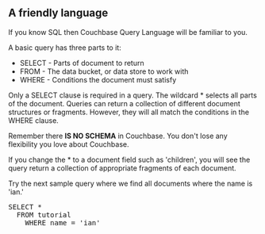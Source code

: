 ## A friendly language

If you know SQL then Couchbase Query Language will be familiar to you.

A basic query has three parts to it:

* SELECT - Parts of document to return
* FROM - The data bucket, or data store to work with
* WHERE - Conditions the document must satisfy

Only a SELECT clause is required in a query. The wildcard * selects all parts of the document. Queries can return a collection of different document structures or fragments. However, they will all match the conditions in the WHERE clause.

Remember there **IS NO SCHEMA** in Couchbase. You don't lose any flexibility you love about Couchbase.

If you change the * to a document field such as 'children', you will see the query return a collection of appropriate fragments of each document.

Try the next sample query where we find all documents where the name is 'ian.'

<pre id="example">
SELECT *
  FROM tutorial
    WHERE name = 'ian'
</pre>
